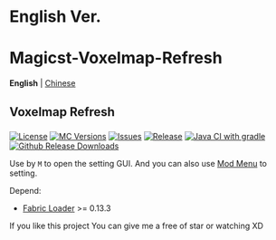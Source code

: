 # English Ver.
# Magicst-Voxelmap-Refresh
**English** | [Chinese](./README.md)
## Voxelmap Refresh

### 

[![License](https://img.shields.io/github/license/MagicstMagoo/Magicst-Voxelmap-Refresh?style=flat-square)](https://www.gnu.org/licenses/gpl-3.0.en.html)
[![MC Versions](https://img.shields.io/badge/For%20MC-1.18%20-red?style=flat-square)](https://io.magicst.cn/bucket)
[![Issues](https://img.shields.io/github/issues/MagicstMagoo/Magicst-Voxelmap-Refresh?style=flat-square)](https://github.com/MagicstMagoo/Magicst-Voxelmap-Refresh/issues)
[![Release](https://img.shields.io/badge/release-1.18.2--build%2Bdev.4-blue?style=flat-square)](https://github.com/MagicstMagoo/Magicst-Voxelmap-Refresh/releases/tag/Release)
[![Java CI with gradle](https://img.shields.io/github/workflow/status/MagicstMagoo/Magicst-Voxelmap-Refresh/build?label=Build&style=flat-square)](https://github.com/MagicstMagoo/Magicst-Voxelmap-Refresh/.github/workflows/build.yml)
[![Github Release Downloads](https://img.shields.io/github/downloads/MagicstMagoo/Magicst-Voxelmap-Refresh/total?label=Github%20Release%20Downloads&style=flat-square)](https://github.com/MagicstMagoo/Magicst-Voxelmap-Refresh/releases)


Use by `M` to open the setting GUI. And you can also use [Mod Menu](https://www.curseforge.com/minecraft/mc-mods/modmenu) to setting.


Depend:

- [Fabric Loader](https://fabricmc.net/use/) >= 0.13.3

If you like this project
You can give me a free of star or watching  XD
